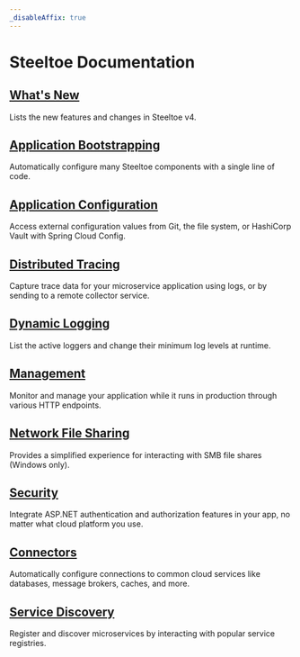 ```yaml
---
_disableAffix: true
---
```


# Steeltoe Documentation

## [What's New](./whats-new.md)

Lists the new features and changes in Steeltoe v4.

## [Application Bootstrapping](../bootstrap/index.md)

Automatically configure many Steeltoe components with a single line of code.

## [Application Configuration](../configuration/index.md)

Access external configuration values from Git, the file system, or HashiCorp Vault with Spring Cloud Config.

## [Distributed Tracing](../tracing/index.md)

Capture trace data for your microservice application using logs, or by sending to a remote collector service.

## [Dynamic Logging](../logging/index.md)

List the active loggers and change their minimum log levels at runtime.

## [Management](../management/index.md)

Monitor and manage your application while it runs in production through various HTTP endpoints.

## [Network File Sharing](../fileshares/index.md)

Provides a simplified experience for interacting with SMB file shares (Windows only).

## [Security](../security/index.md)

Integrate ASP.NET authentication and authorization features in your app, no matter what cloud platform you use.

## [Connectors](../connectors/index.md)

Automatically configure connections to common cloud services like databases, message brokers, caches, and more.

## [Service Discovery](../discovery/index.md)

Register and discover microservices by interacting with popular service registries.
